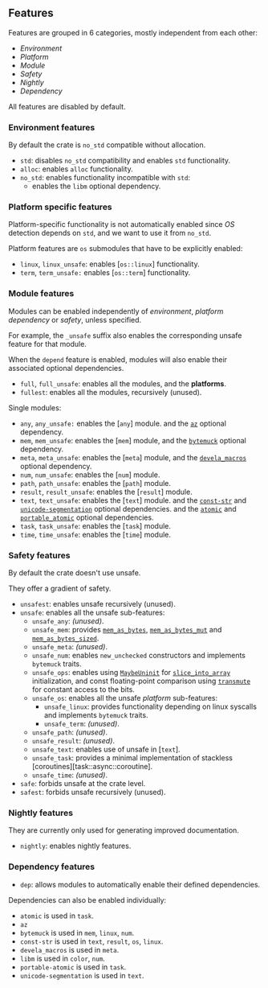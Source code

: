 ## Features

Features are grouped in 6 categories, mostly independent from each other:
- *Environment*
- *Platform*
- *Module*
- *Safety* 
- *Nightly*
- *Dependency*

All features are disabled by default.


### Environment features

By default the crate is `no_std` compatible without allocation.

- `std`: disables `no_std` compatibility and enables `std` functionality.
- `alloc`: enables `alloc` functionality.
- `no_std`: enables functionality incompatible with `std`:
  - enables the `libm` optional dependency.


### Platform specific features

Platform-specific functionality is not automatically enabled since *OS* detection
depends on `std`, and we want to use it from `no_std`.

Platform features are `os` submodules that have to be explicitly enabled:
- `linux`, `linux_unsafe`: enables [`os::linux`] functionality.
- `term`, `term_unsafe:` enables [`os::term`] functionality.


### Module features

Modules can be enabled independently of *environment*, *platform* *dependency*
or *safety*, unless specified.

For example, the `_unsafe` suffix also enables the corresponding unsafe feature
for that module.

When the `depend` feature is enabled, modules will also enable their associated
optional dependencies.

- `full`, `full_unsafe`: enables all the modules, and the **platforms**.
- `fullest`: enables all the modules, recursively (unused).

Single modules: 
- `any`, `any_unsafe:` enables the [`any`] module.
  and the [`az`] optional dependency.
- `mem`, `mem_unsafe`: enables the [`mem`] module,
  and the [`bytemuck`] optional dependency.
- `meta`, `meta_unsafe`: enables the [`meta`] module,
  and the [`devela_macros`] optional dependency.
- `num`, `num_unsafe`: enables the [`num`] module.
- `path`, `path_unsafe`: enables the [`path`] module.
- `result`, `result_unsafe`: enables the [`result`] module.
- `text`, `text_unsafe`: enables the [`text`] module.
  and the [`const-str`] and [`unicode-segmentation`] optional dependencies.
  and the [`atomic`] and [`portable_atomic`] optional dependencies.
- `task`, `task_unsafe`: enables the [`task`] module.
- `time`, `time_unsafe`: enables the [`time`] module.


### Safety features

By default the crate doesn't use unsafe.

They offer a gradient of safety.

- `unsafest`: enables unsafe recursively (unused).
- `unsafe`: enables all the unsafe sub-features:
  - `unsafe_any`: *(unused)*.
  - `unsafe_mem`: provides [`mem_as_bytes`], [`mem_as_bytes_mut`] and [`mem_as_bytes_sized`].
  - `unsafe_meta`: *(unused)*.
  - `unsafe_num`: enables `new_unchecked` constructors and implements `bytemuck` traits.
  - `unsafe_ops`: enables using [`MaybeUninit`] for [`slice_into_array`] initialization,
    and const floating-point comparison  using [`transmute`] for constant access to the bits.
  - `unsafe_os`: enables all the unsafe *platform* sub-features:
    - `unsafe_linux`: provides functionality depending on linux syscalls and
         implements `bytemuck` traits.
    - `unsafe_term`: *(unused)*.
  - `unsafe_path`: *(unused)*.
  - `unsafe_result`: *(unused)*.
  - `unsafe_text`: enables use of unsafe in [`text`].
  - `unsafe_task`: provides a minimal implementation of stackless
    [coroutines][task::async::coroutine].
  - `unsafe_time`: *(unused)*.
- `safe`: forbids unsafe at the crate level.
- `safest`: forbids unsafe recursively (unused).


### Nightly features

They are currently only used for generating improved documentation.

- `nightly`: enables nightly features.


### Dependency features

- `dep`: allows modules to automatically enable their defined dependencies.

Dependencies can also be enabled individually:
- `atomic` is used in `task`.
- `az`
- `bytemuck` is used in `mem`, `linux`, `num`.
- `const-str` is used in `text`, `result`, `os`, `linux`.
- `devela_macros` is used in `meta`.
- `libm` is used in `color`, `num`.
- `portable-atomic` is used in `task`.
- `unicode-segmentation` is used in `text`.

[`IntBuf`]: text::IntBuf
[`IntBufable`]: text::IntBufAble
[`slice_into_array`]: ops::convert::collection::slice_into_array
[`MaybeUninit`]: core::mem::MaybeUninit
[`transmute`]: core::mem::transmute
[`mem_as_bytes`]: mem::mem_as_bytes
[`mem_as_bytes_mut`]: mem::mem_as_bytes_mut
[`mem_as_bytes_sized`]: mem::mem_as_bytes_sized

[`atomic`]: dep::atomic
[`az`]: dep::az
[`bytemuck`]: dep::bytemuck
[`devela_macros`]: dep::devela_macros
[`const-str`]: dep::const_str
[`portable_atomic`]: dep::portable_atomic
[`unicode-segmentation`]: dep::unicode_segmentation
